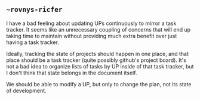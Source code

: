 ## `~rovnys-ricfer`
I have a bad feeling about updating UPs continuously to mirror a task tracker. It seems like an unnecessary coupling of concerns that will end up taking time to maintain without providing much extra benefit over just having a task tracker.

Ideally, tracking the state of projects should happen in one place, and that place should be a task tracker (quite possibly github's project board). It's not a bad idea to organize lists of tasks by UP inside of that task tracker, but I don't think that state belongs in the document itself.

We should be able to modify a UP, but only to change the plan, not its state of development.